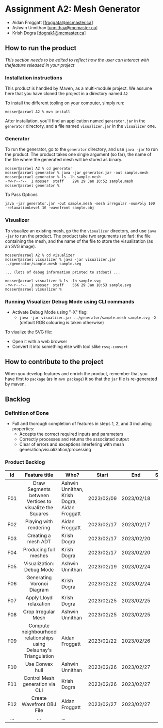 # Assignment A2: Mesh Generator

  - Aidan Froggatt [froggata@mcmaster.ca]
  - Ashwin Unnithan [unnithaa@mcmaster.ca]
  - Krish Dogra [dograk1@mcmaster.ca]

## How to run the product

_This section needs to be edited to reflect how the user can interact with thefeature released in your project_

### Installation instructions

This product is handled by Maven, as a multi-module project. We assume here that you have cloned the project in a directory named `A2`

To install the different tooling on your computer, simply run:

```
mosser@azrael A2 % mvn install
```

After installation, you'll find an application named `generator.jar` in the `generator` directory, and a file named `visualizer.jar` in the `visualizer` one. 

### Generator

To run the generator, go to the `generator` directory, and use `java -jar` to run the product. The product takes one single argument (so far), the name of the file where the generated mesh will be stored as binary.

```
mosser@azrael A2 % cd generator 
mosser@azrael generator % java -jar generator.jar -out sample.mesh
mosser@azrael generator % ls -lh sample.mesh
-rw-r--r--  1 mosser  staff    29K 29 Jan 10:52 sample.mesh
mosser@azrael generator % 
```

To Pass Options

```java -jar generator.jar -out sample.mesh -mesh irregular -numPoly 100 -relaxationLevel 10 -wavefront sample.obj```

### Visualizer

To visualize an existing mesh, go the the `visualizer` directory, and use `java -jar` to run the product. The product take two arguments (so far): the file containing the mesh, and the name of the file to store the visualization (as an SVG image).

```
mosser@azrael A2 % cd visualizer 
mosser@azrael visualizer % java -jar visualizer.jar ../generator/sample.mesh sample.svg

... (lots of debug information printed to stdout) ...

mosser@azrael visualizer % ls -lh sample.svg
-rw-r--r--  1 mosser  staff    56K 29 Jan 10:53 sample.svg
mosser@azrael visualizer %
```

### Running Visualizer Debug Mode using CLI commands
- Activate Debug Mode using "-X" flag:
  - `java -jar visualizer.jar ../generator/sample.mesh sample.svg -X` (default RGB colouring is taken otherwise)


To viualize the SVG file:

  - Open it with a web browser
  - Convert it into something else with tool slike `rsvg-convert`

## How to contribute to the project

When you develop features and enrich the product, remember that you have first to `package` (as in `mvn package`) it so that the `jar` file is re-generated by maven.



## Backlog

### Definition of Done

* Full and thorough completion of features in steps 1, 2, and 3 including properties:
   * Accepts the correct required inputs and parameters
   * Correctly processes and returns the associated output
   * Clear of errors and exceptions interfering with mesh generation/visualization/processing


### Product Backlog
| Id | Feature title | Who? | Start | End | Status |
| :-: |:-:  |---       | :-:     | :-:       | :-:       |
| F01 | Draw Segments between Vertices to visualize the Squares | Ashwin Unnithan, Krish Dogra, Aidan Froggatt  | 2023/02/09 | 2023/02/18 | D |
| F02 | Playing with rendering | Aidan Froggatt | 2023/02/17 | 2023/02/17 | D |
| F03 | Creating a mesh ADT | Krish Dogra | 2023/02/17 | 2023/02/20 | D |
| F04 | Producing full meshes | Krish Dogra | 2023/02/17 | 2023/02/20 | D |
| F05 | Visualization: Debug Mode | Ashwin Unnithan | 2023/02/19 | 2023/02/24  | D |
| F06 | Generating Voronoi Diagram | Krish Dogra | 2023/02/22 | 2023/02/24  | D |
| F07 | Apply Lloyd relaxation | Krish Dogra | 2023/02/25 | 2023/02/25 | D |
| F08 | Crop Irregular Mesh | Ashwin Unnithan | 2023/02/25 | 2023/02/25  | D |
| F09 | Compute neighbourhood relationships using Delaunay's Triangulation | Aidan Froggatt | 2023/02/22 | 2023/02/26 | D |
| F10 | Use Convex hull | Ashwin Unnithan | 2023/02/26 | 2023/02/27 | D |
| F11 | Control Mesh generation via CLI | Krish Dogra | 2023/02/26 | 2023/02/27 | D |
| F12 | Create Wavefront OBJ File | Aidan Froggatt | 2023/02/27 | 2023/02/27 | D |
| ... | ... | ... |





